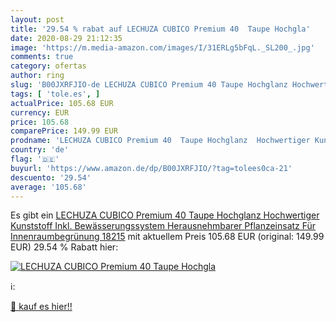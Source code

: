 ```yaml
---
layout: post
title: '29.54 % rabat auf LECHUZA CUBICO Premium 40  Taupe Hochgla'
date: 2020-08-29 21:12:35
image: 'https://m.media-amazon.com/images/I/31ERLg5bFqL._SL200_.jpg'
comments: true
category: ofertas
author: ring
slug: 'B00JXRFJIO-de LECHUZA CUBICO Premium 40 Taupe Hochglanz Hochwertiger...'
tags: [ 'tole.es', ]
actualPrice: 105.68 EUR
currency: EUR
price: 105.68
comparePrice: 149.99 EUR
prodname: 'LECHUZA CUBICO Premium 40  Taupe Hochglanz  Hochwertiger Kunststoff  Inkl. Bewässerungssystem  Herausnehmbarer Pflanzeinsatz  Für Innenraumbegrünung  18215'
country: 'de'
flag: '🇩🇪'
buyurl: 'https://www.amazon.de/dp/B00JXRFJIO/?tag=tolees0ca-21'
descuento: '29.54'
average: '105.68'
---
```


Es gibt ein [LECHUZA CUBICO Premium 40  Taupe Hochglanz  Hochwertiger Kunststoff  Inkl. Bewässerungssystem  Herausnehmbarer Pflanzeinsatz  Für Innenraumbegrünung  18215](https://www.amazon.de/dp/B00JXRFJIO/?tag=tolees0ca-21) mit aktuellem Preis 105.68 EUR (original: 149.99 EUR) 29.54 % Rabatt hier:

[![LECHUZA CUBICO Premium 40  Taupe Hochgla](https://m.media-amazon.com/images/I/31ERLg5bFqL._SL200_.jpg)](https://www.amazon.de/dp/B00JXRFJIO/?tag=tolees0ca-21)

ℹ️:


[🛒 kauf es hier!!](https://www.amazon.de/dp/B00JXRFJIO/?tag=tolees0ca-21)
